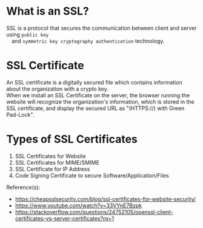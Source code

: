 # What is an SSL?  
SSL is a protocol that secures the communication between client and server using `public key`  
 and `symmetric key cryptography authentication` technology.  

# SSL Certificate
An SSL certificate is a digitally secured file which contains information about the organization with a crypto key.  
When we install an SSL Certificate on the server, the browser running the website will recognize the organization's information, which is stored in the SSL certificate, and display the secured URL as "(HTTPS://) with Green Pad-Lock".  

# Types of SSL Certificates
1. SSL Certificates for Website
2. SSL Certificates for MIME/SMIME
3. SSL Certificate for IP Address
4. Code Signing Certificate to secure Software/Application/Files


Reference(s):  
- https://cheapsslsecurity.com/blog/ssl-certificates-for-website-security/  
- https://www.youtube.com/watch?v=33VYnE7Bzpk
- https://stackoverflow.com/questions/24752105/openssl-client-certificates-vs-server-certificates?rq=1  

